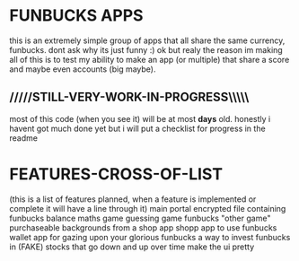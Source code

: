 <h1>FUNBUCKS APPS</h1>
this is an extremely simple group of apps that all share the same currency, funbucks.
dont ask why its just funny :)
ok but realy the reason im making all of this is to test my ability to make an app (or multiple) that share a score and maybe even accounts (big maybe).

<h2>/////STILL-VERY-WORK-IN-PROGRESS\\\\\</h2>
most of this code (when you see it) will be at most <b>days</b> old.
honestly i havent got much done yet but i will put a checklist for progress in the readme




<h1>FEATURES-CROSS-OF-LIST</h1>
(this is a list of features planned, when a feature is implemented or complete it will have a line through it)
main portal
encrypted file containing funbucks balance
maths game
guessing game
funbucks "other game"
purchaseable backgrounds from a shop app 
shopp app to use funbucks
wallet app for gazing upon your glorious funbucks
a way to invest funbucks in (FAKE) stocks that go down and up over time
make the ui pretty
